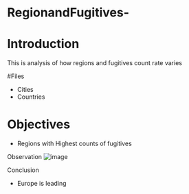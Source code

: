 # RegionandFugitives-


# Introduction 
This is analysis of how regions and fugitives count rate varies 

#Files 
 * Cities
 * Countries 

# Objectives 
   * Regions with Highest counts of fugitives 
   
 Observation 
 ![image](https://user-images.githubusercontent.com/127243987/226890754-5cf54d43-c855-4708-a034-b310a31796f8.png)

 
 Conclusion 
   * Europe is leading 
